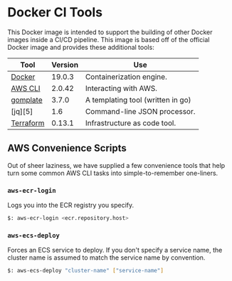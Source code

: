 # Docker CI Tools

This Docker image is intended to support the building of other Docker images inside a
CI/CD pipeline.  This image is based off of the official Docker image and provides
these additional tools:

| Tool            | Version | Use                                       |
|-----------------|---------|-------------------------------------------|
| [Docker][4]     | 19.0.3  | Containerization engine.                  |
| [AWS CLI][1]    | 2.0.42  | Interacting with AWS.                     |
| [gomplate][2]   | 3.7.0   | A templating tool (written in go)         |
| [jq][5]         | 1.6     | Command-line JSON processor.              |
| [Terraform][3]  | 0.13.1  | Infrastructure as code tool.              |


## AWS Convenience Scripts
Out of sheer laziness, we have supplied a few convenience tools that help turn some common AWS CLI tasks into simple-to-remember one-liners.

### `aws-ecr-login`
Logs you into the ECR registry you specify.

```bash
$: aws-ecr-login <ecr.repository.host>
```

### `aws-ecs-deploy`
Forces an ECS service to deploy.  If you don't specify a service name, the cluster name is assumed to match the service name by convention.

```bash
$: aws-ecs-deploy "cluster-name" ["service-name"]
```

[1]:https://awscli.amazonaws.com/v2/documentation/api/latest/index.html
[2]:https://docs.gomplate.ca
[3]:https://www.terraform.io
[4]:https://www.docker.com/get-started